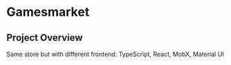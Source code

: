# Gamesmarket
## Project Overview
Same store but with different frontend: TypeScript, React, MobX, Material UI
